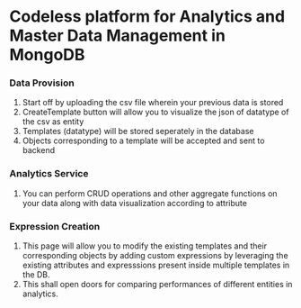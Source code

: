 # Codeless platform for Analytics and Master Data Management in MongoDB

### Data Provision
1. Start off by uploading the csv file wherein your previous data is stored
2. CreateTemplate button will allow you to visualize the json of datatype of the csv as entity
3. Templates (datatype) will be stored seperately in the database
4. Objects corresponding to a template will be accepted and sent to backend

### Analytics Service
1. You can perform CRUD operations and other aggregate functions on your data along with data visualization according to attribute

### Expression Creation
1. This page will allow you to modify the existing templates and their corresponding objects by adding custom expressions by leveraging the existing attributes and expresssions present inside multiple templates in the DB.
2. This shall open doors for comparing performances of different entities in analytics.
